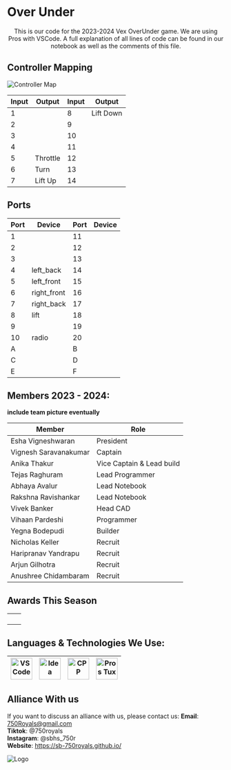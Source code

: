 # Over Under

<p align="center">
This is our code for the 2023-2024 Vex OverUnder game. We are using Pros with VSCode. A full explanation of all lines of code can be found in our notebook as well as the comments of this file.
</p>

## Controller Mapping
![Controller Map](https://raw.githubusercontent.com/SB-750Royals/Over-Under-Main/main/Images/img.png?token=GHSAT0AAAAAACJ6T3ZG7WK2HGU5WOJ3VNKOZM4EUPA)

| Input | Output                  | Input | Output              |
|-------|-------------------------|-------|---------------------|
| 1     |                         | 8     | Lift Down           |
| 2     |                         | 9     |                     |
| 3     |                         | 10    |                     |
| 4     |                         | 11    |                     |
| 5     | Throttle                | 12    |                     |
| 6     | Turn                    | 13    |                     |
| 7     | Lift Up                 | 14    |                     |

## Ports
| Port | Device         | Port | Device         |
|------|----------------|------|----------------|
| 1    |                | 11   |                |
| 2    |                | 12   |                |
| 3    |                | 13   |                |
| 4    | left_back      | 14   |                |
| 5    | left_front     | 15   |                |
| 6    | right_front    | 16   |                |
| 7    | right_back     | 17   |                |
| 8    | lift           | 18   |                |
| 9    |                | 19   |                |
| 10   | radio          | 20   |                |
| A    |                | B    |                |
| C    |                | D    |                |
| E    |                | F    |                |


## Members 2023 - 2024:
**include team picture eventually**

| **Member**            | **Role**                  |
|-----------------------|---------------------------|
| Esha Vigneshwaran     | President                 |
| Vignesh Saravanakumar | Captain                   |
| Anika Thakur          | Vice Captain & Lead build |
| Tejas Raghuram        | Lead Programmer           |
| Abhaya Avalur         | Lead Notebook             |
| Rakshna Ravishankar   | Lead Notebook             |
| Vivek Banker          | Head CAD                  |
| Vihaan Pardeshi       | Programmer                |
| Yegna Bodepudi        | Builder                   |
| Nicholas Keller       | Recruit                   |
| Haripranav Yandrapu   | Recruit                   |
| Arjun Gilhotra        | Recruit                   |
| Anushree Chidambaram  | Recruit                   |

## Awards This Season
|                   |    |
|-------------------|----|
|                   |    |
|                   |    |
|                   |    |
|                   |    |

## Languages & Technologies We Use:

| <img src="https://raw.githubusercontent.com/vigneshsaravanakumar404/skill-icons/main/icons/VSCode-Dark.svg" alt="VSCode" width="50" height="50"> | <img src="https://raw.githubusercontent.com/vigneshsaravanakumar404/skill-icons/main/icons/Idea-Dark.svg" alt="Idea" width="50" height="50"> | <img src="https://raw.githubusercontent.com/vigneshsaravanakumar404/skill-icons/main/icons/CPP.svg" alt="CPP" width="50" height="50"> | <img src="https://pros.cs.purdue.edu/_static/img/pros-tux.png" alt="Pros Tux" width="50" height="50"> |
|--------------------------------------------------------------------------------------------------------------------------------------------------|----------------------------------------------------------------------------------------------------------------------------------------------|---------------------------------------------------------------------------------------------------------------------------------------|-------------------------------------------------------------------------------------------------------|



## Alliance With us
If you want to discuss an alliance with us, please contact us:
**Email**: 750Royals@gmail.com  
**Tiktok**: @750royals  
**Instagram**: @sbhs_750r  
**Website**: https://sb-750royals.github.io/

![Logo](https://github.com/SB-750Royals/.github/assets/80279349/8e1b3e9a-7e1a-4190-a4cf-b7c6d590e474)
